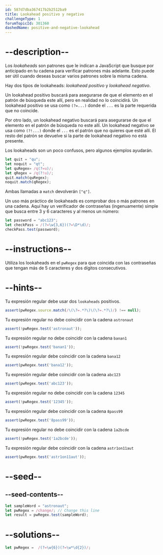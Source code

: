 ```yaml
---
id: 587d7dba367417b2b2512ba9
title: Lookahead positivo y negativo
challengeType: 1
forumTopicId: 301360
dashedName: positive-and-negative-lookahead
---
```


# --description--

Los <dfn>lookaheads</dfn> son patrones que le indican a JavaScript que busque por anticipado en tu cadena para verificar patrones más adelante. Esto puede ser útil cuando deseas buscar varios patrones sobre la misma cadena.

Hay dos tipos de lookaheads: <dfn>lookahead positivo</dfn> y <dfn>lookahead negativo</dfn>.

Un lookahead positivo buscará para asegurarse de que el elemento en el patrón de búsqueda este allí, pero en realidad no lo coincidirá. Un lookahead positivo se usa como `(?=...)` donde el `...` es la parte requerida que no coincide.

Por otro lado, un lookahead negativo buscará para asegurarse de que el elemento en el patrón de búsqueda no este allí. Un lookahead negativo se usa como `(?!...)` donde el `...` es el patrón que no quieres que esté allí. El resto del patrón se devuelve si la parte de lookahead negativo no está presente.

Los lookaheads son un poco confusos, pero algunos ejemplos ayudarán.

```js
let quit = "qu";
let noquit = "qt";
let quRegex= /q(?=u)/;
let qRegex = /q(?!u)/;
quit.match(quRegex);
noquit.match(qRegex);
```

Ambas llamadas a `match` devolverán `["q"]`.

Un uso más práctico de lookaheads es comprobar dos o más patrones en una cadena. Aquí hay un verificador de contraseñas (ingenuamente) simple que busca entre 3 y 6 caracteres y al menos un número:

```js
let password = "abc123";
let checkPass = /(?=\w{3,6})(?=\D*\d)/;
checkPass.test(password);
```

# --instructions--

Utiliza los lookaheads en el `pwRegex` para que coincida con las contraseñas que tengan más de 5 caracteres y dos dígitos consecutivos.

# --hints--

Tu expresión regular debe usar dos `lookaheads` positivos.

```js
assert(pwRegex.source.match(/\(\?=.*?\)\(\?=.*?\)/) !== null);
```

Tu expresión regular no debe coincidir con la cadena `astronaut`

```js
assert(!pwRegex.test('astronaut'));
```

Tu expresión regular no debe coincidir con la cadena `banan1`

```js
assert(!pwRegex.test('banan1'));
```

Tu expresión regular debe coincidir con la cadena `bana12`

```js
assert(pwRegex.test('bana12'));
```

Tu expresión regular debe coincidir con la cadena `abc123`

```js
assert(pwRegex.test('abc123'));
```

Tu expresión regular no debe coincidir con la cadena `12345`

```js
assert(!pwRegex.test('12345'));
```

Tu expresión regular debe coincidir con la cadena `8pass99`

```js
assert(pwRegex.test('8pass99'));
```

Tu expresión regular no debe coincidir con la cadena `1a2bcde`

```js
assert(!pwRegex.test('1a2bcde'));
```

Tu expresión regular debe coincidir con la cadena `astr1on11aut`

```js
assert(pwRegex.test('astr1on11aut'));
```

# --seed--

## --seed-contents--

```js
let sampleWord = "astronaut";
let pwRegex = /change/; // Change this line
let result = pwRegex.test(sampleWord);
```

# --solutions--

```js
let pwRegex =  /(?=\w{6})(?=\w*\d{2})/;
```
